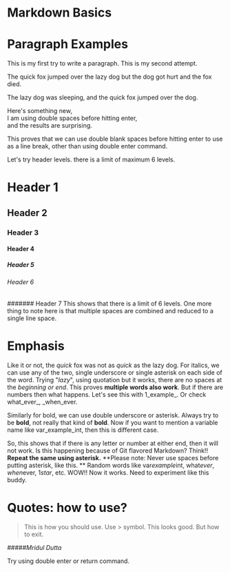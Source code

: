 # Markdown Basics

# Paragraph Examples
This is my first try to write a paragraph.
This is my second attempt.

The quick fox jumped over the lazy dog
but the dog got hurt
and the fox died.



The lazy dog was sleeping, and the quick fox jumped over the dog.

Here's something new,  
I am using double spaces before hitting enter,  
and the results are surprising.

This proves that we can use double blank spaces before hitting enter to use as a line break, other than using double enter command.

Let's try header levels. there is a limit of maximum 6 levels.
# Header 1
## Header 2
### Header 3

#### Header 4


##### Header 5

###### Header 6
####### Header 7
This shows that there is a limit of 6 levels.
One more thing to note here is that multiple spaces are combined and reduced to a single line space.
# Emphasis
Like it or not, the _quick_ fox was not as *quick* as the lazy dog. For italics, we can use any of the two, single underscore or single asterisk on each side of the word. Trying "_lazy_", using quotation but it works, there are no spaces at the _beginning or end_. This proves **multiple words also work**. But if there are numbers then what happens. Let's see this with 1_example_. Or check what_ever_, _when_ever.

Similarly for bold, we can use double underscore or asterisk. Always try to be __bold__, not really that kind of **bold**.
Now if you want to mention a variable name like var_example_int, then this is different case.

So, this shows that if there is any letter or number at either end, then it will not work. Is this happening because of Git flavored Markdown? Think!!
**Repeat the same using asterisk.**
**Please note: Never use spaces before putting asterisk, like this. **
Random words like var*example*int, what*ever*, *when*ever, 1*star*, etc. WOW!! Now it works. Need to experiment like this buddy.
# Quotes: how to use?
> This is how you should use. Use > symbol.
This looks good. But how to exit.


#####_Mridul Dutta_


Try using double enter or return command.
<!--stackedit_data:
eyJoaXN0b3J5IjpbMTAwNDk0OTUyOCwtMjQ3OTkyNDkwLDE1Nj
kwNzUwMTcsMTEzMzI0MDY3NCwxMjc4NjkyOTQxXX0=
-->